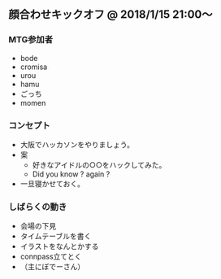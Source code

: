 ## 顔合わせキックオフ @ 2018/1/15 21:00〜

### MTG参加者
  - bode 
  - cromisa
  - urou
  - hamu
  - ごっち
  - momen

### コンセプト
  - 大阪でハッカソンをやりましょう。
  - 案
    - 好きなアイドルの○○をハックしてみた。
    - Did you know ? again ?
  - 一旦寝かせておく。

### しばらくの動き
  - 会場の下見
  - タイムテーブルを書く
  - イラストをなんとかする
  - connpass立てとく
  - （主にぼでーさん）


